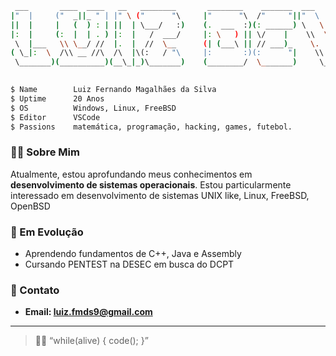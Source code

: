 ```bash
 ___       ____  ____   __   ________       ________    _______  ___      ___ 
|"  |     ("  _||_ " | |" \ ("      "\     |"      "\  /"     "||"  \    /"  |
||  |     |   (  ) : | ||  | \___/   :)    (.  ___  :)(: ______) \   \  //  / 
|:  |     (:  |  | . ) |:  |   /  ___/     |: \   ) || \/    |    \\  \/. ./  
 \  |___   \\ \__/ //  |.  |  //  \__      (| (___\ || // ___)_    \.    //   
( \_|:  \  /\\ __ //\  /\  |\(:   / "\     |:       :)(:      "|    \\   /    
 \_______)(__________)(__\_|_)\_______)    (________/  \_______)     \__/
                                                                          
```

```bash
$ Name        Luiz Fernando Magalhães da Silva
$ Uptime      20 Anos
$ OS          Windows, Linux, FreeBSD
$ Editor      VSCode
$ Passions    matemática, programação, hacking, games, futebol.
```
### 👨‍💻 Sobre Mim

Atualmente, estou aprofundando meus conhecimentos em **desenvolvimento de sistemas operacionais**.
Estou particularmente interessado em desenvolvimento de sistemas UNIX like, Linux, FreeBSD, OpenBSD

### 🧬 Em Evolução

- Aprendendo fundamentos de C++, Java e Assembly
- Cursando PENTEST na DESEC em busca do DCPT

### 📡 Contato

- **Email: luiz.fmds9@gmail.com** 

---

> 🕵️‍♂️ “while(alive) { code(); }”
